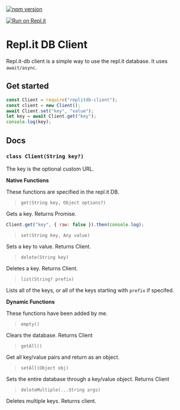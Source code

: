 [![npm version](https://badge.fury.io/js/replitdb-client.svg)](https://badge.fury.io/js/replitdb-client)

[![Run on Repl.it](https://repl.it/badge/github/mrlapizgithub/repl.it-db)](https://repl.it/github/mrlapizgithub/repl.it-db)

# Repl.it DB Client
Repl.it-db client is a simple way to use the repl.it database. It uses `await/async`.

## Get started
```js
const Client = require("replitdb-client");
const client = new Client();
await Client.set("key", "value");
let key = await Client.get("key");
console.log(key);
```

## Docs
### `class Client(String key?)`
The key is the optional custom URL.

**Native Functions**

These functions are specified in the repl.it DB.

> `get(String key, Object options?)`

Gets a key. Returns Promise.
```js
Client.get("key", { raw: false }).then(console.log);
```

> `set(String key, Any value)`

Sets a key to value. Returns Client. 

> `delete(String key)`

Deletes a key. Returns Client.

> `list(String? prefix)`

Lists all of the keys, or all of the keys starting with `prefix` if specifed.

**Dynamic Functions**

These functions have been added by me.

> `empty()`

Clears the database. Returns Client

> `getAll()`

Get all key/value pairs and return as an object.

> `setAll(Object obj)`

Sets the entire database through a key/value object. Returns Client

> `deleteMultiple(...String args)`

Deletes multiple keys. Returns client.